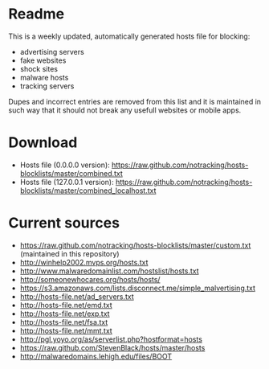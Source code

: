 # Readme
This is a weekly updated, automatically generated hosts file for blocking:
 - advertising servers
 - fake websites
 - shock sites
 - malware hosts
 - tracking servers

Dupes and incorrect entries are removed from this list and it is maintained in such way that it should not break any usefull websites or mobile apps.

# Download
 - Hosts file (0.0.0.0 version): https://raw.github.com/notracking/hosts-blocklists/master/combined.txt
 - Hosts file (127.0.0.1 version): https://raw.github.com/notracking/hosts-blocklists/master/combined_localhost.txt

# Current sources
 - https://raw.github.com/notracking/hosts-blocklists/master/custom.txt (maintained in this repository)
 - http://winhelp2002.mvps.org/hosts.txt
 - http://www.malwaredomainlist.com/hostslist/hosts.txt
 - http://someonewhocares.org/hosts/hosts/
 - https://s3.amazonaws.com/lists.disconnect.me/simple_malvertising.txt
 - http://hosts-file.net/ad_servers.txt
 - http://hosts-file.net/emd.txt
 - http://hosts-file.net/exp.txt
 - http://hosts-file.net/fsa.txt
 - http://hosts-file.net/mmt.txt
 - http://pgl.yoyo.org/as/serverlist.php?hostformat=hosts
 - https://raw.github.com/StevenBlack/hosts/master/hosts
 - http://malwaredomains.lehigh.edu/files/BOOT
